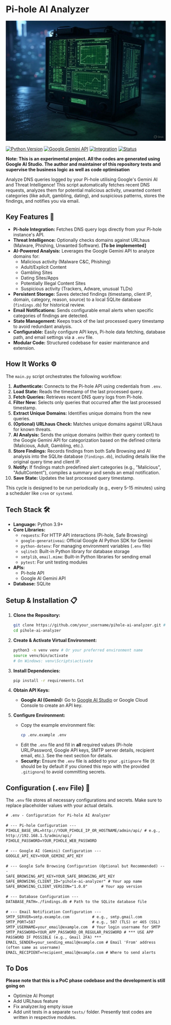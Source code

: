 # Pi-hole AI Analyzer
![analyzer image](assets/analyzer.jpg "Title")    


[![Python Version](https://img.shields.io/badge/Python-3.9+-blue.svg)](https://www.python.org/)
[![Google Gemini API](https://img.shields.io/badge/Google%20AI-Gemini%20API-orange.svg)](https://ai.google.dev/)
[![Integration](https://img.shields.io/badge/Integration-Pi--hole-lightgrey.svg)](https://pi-hole.net/)
[![Status](https://img.shields.io/badge/Status-Beta-green.svg)]()

**Note: This is an experimental project. All the codes are generated using Google AI Studio. 
The author and maintainer of this repository tests and supervise the business logic as well as code optimisation**

Analyze DNS queries logged by your Pi-hole utilising Google's Gemini AI and Threat Intelligence! 
This script automatically fetches recent DNS requests, analyzes them for potential malicious activity, unwanted content categories (like adult, gambling, dating), and suspicious patterns, stores the findings, and notifies you via email.

## Key Features 🚀

*   **Pi-hole Integration:** Fetches DNS query logs directly from your Pi-hole instance's API.
*   **Threat Intelligence:** Optionally checks domains against URLhaus (Malware, Phishing, Unwanted Software). **[To be implemented]**
*   **AI-Powered Analysis:** Leverages the Google Gemini API to analyze domains for:
    *   Malicious activity (Malware C&C, Phishing)
    *   Adult/Explicit Content
    *   Gambling Sites
    *   Dating Sites/Apps
    *   Potentially Illegal Content Sites
    *   Suspicious activity (Trackers, Adware, unusual TLDs)
*   **Persistent Storage:** Saves detected findings (timestamp, client IP, domain, category, reason, source) to a local SQLite database (`findings.db`) for historical review.
*   **Email Notifications:** Sends configurable email alerts when specific categories of findings are detected.
*   **State Management:** Keeps track of the last processed query timestamp to avoid redundant analysis.
*   **Configurable:** Easily configure API keys, Pi-hole data fetching, database path, and email settings via a `.env` file.
*   **Modular Code:** Structured codebase for easier maintenance and extension.

## How It Works ⚙️

The `main.py` script orchestrates the following workflow:

1.  **Authenticate:** Connects to the Pi-hole API using credentials from `.env`.
2.  **Load State:** Reads the timestamp of the last processed query.
3.  **Fetch Queries:** Retrieves recent DNS query logs from Pi-hole.
4.  **Filter New:** Selects only queries that occurred after the last processed timestamp.
5.  **Extract Unique Domains:** Identifies unique domains from the new queries.
6.  **(Optional) URLhaus Check:** Matches unique domains against URLhaus for known threats.
7.  **AI Analysis:** Sends the unique domains (within their query context) to the Google Gemini API for categorization based on the defined criteria (Malicious, Adult, Gambling, etc.).
8.  **Store Findings:** Records findings from both Safe Browsing and AI analysis into the SQLite database (`findings.db`), including details like the original query time and client IP.
9.  **Notify:** If findings match predefined alert categories (e.g., "Malicious", "AdultContent"), compiles a summary and sends an email notification.
10. **Save State:** Updates the last processed query timestamp.

This cycle is designed to be run periodically (e.g., every 5-15 minutes) using a scheduler like `cron` or `systemd`.

## Tech Stack 🛠️

*   **Language:** Python 3.9+
*   **Core Libraries:**
    *   `requests`: For HTTP API interactions (Pi-hole, Safe Browsing)
    *   `google-generativeai`: Official Google AI Python SDK for Gemini
    *   `python-dotenv`: For managing environment variables (`.env` file)
    *   `sqlite3`: Built-in Python library for database storage
    *   `smtplib`, `email.mime`: Built-in Python libraries for sending email
    *   `pytest`: For unit testing modules
*   **APIs:**
    *   Pi-hole API
    *   Google AI Gemini API
*   **Database:** SQLite

## Setup & Installation 📋

1.  **Clone the Repository:**
    ```bash
    git clone https://github.com/your_username/pihole-ai-analyzer.git # Replace with your repo URL
    cd pihole-ai-analyzer
    ```

2.  **Create & Activate Virtual Environment:**
    ```bash
    python3 -m venv venv # Or your preferred environment name
    source venv/bin/activate
    # On Windows: venv\Scripts\activate
    ```

3.  **Install Dependencies:**
    ```bash
    pip install -r requirements.txt
    ```

4.  **Obtain API Keys:**
    *   **Google AI (Gemini):** Go to [Google AI Studio](https://aistudio.google.com/) or Google Cloud Console to create an API key.

5.  **Configure Environment:**
    *   Copy the example environment file:
        ```bash
        cp .env.example .env
        ```
    *   Edit the `.env` file and fill in **all** required values (Pi-hole URL/Password, Google API keys, SMTP server details, recipient email, etc.). See the next section for details.
    *   **Security:** Ensure the `.env` file is added to your `.gitignore` file (it should be by default if you cloned this repo with the provided `.gitignore`) to avoid committing secrets.

## Configuration (`.env` File) 🔑

The `.env` file stores all necessary configurations and secrets. Make sure to replace placeholder values with your actual details.

```dotenv
# .env - Configuration for Pi-hole AI Analyzer

# --- Pi-hole Configuration ---
PIHOLE_BASE_URL=http://YOUR_PIHOLE_IP_OR_HOSTNAME/admin/api/ # e.g., http://192.168.1.5/admin/api/
PIHOLE_PASSWORD=YOUR_PIHOLE_WEB_PASSWORD

# --- Google AI (Gemini) Configuration ---
GOOGLE_API_KEY=YOUR_GEMINI_API_KEY

# --- Google Safe Browsing Configuration (Optional but Recommended) ---
SAFE_BROWSING_API_KEY=YOUR_SAFE_BROWSING_API_KEY
SAFE_BROWSING_CLIENT_ID="pihole-ai-analyzer" # Your app name
SAFE_BROWSING_CLIENT_VERSION="1.0.0"      # Your app version

# --- Database Configuration ---
DATABASE_PATH=./findings.db # Path to the SQLite database file

# --- Email Notification Configuration ---
SMTP_SERVER=smtp.example.com          # e.g., smtp.gmail.com
SMTP_PORT=587                         # e.g., 587 (TLS) or 465 (SSL)
SMTP_USERNAME=your_email@example.com  # Your login username for SMTP
SMTP_PASSWORD=YOUR_APP_PASSWORD_OR_REGULAR_PASSWORD # *** USE APP PASSWORD IF POSSIBLE (e.g., Gmail 2FA) ***
EMAIL_SENDER=your_sending_email@example.com # Email 'From' address (often same as username)
EMAIL_RECIPIENT=recipient_email@example.com # Where to send alerts
```
## To Dos
**Please note that this is a PoC phase codebase and the development is still going on**
- Optimize AI Prompt 
- Add URLhaus feature 
- Fix analyzer.log empty issue 
- Add unit tests in a separate `tests/` folder. Presently test codes are written in respective modules.